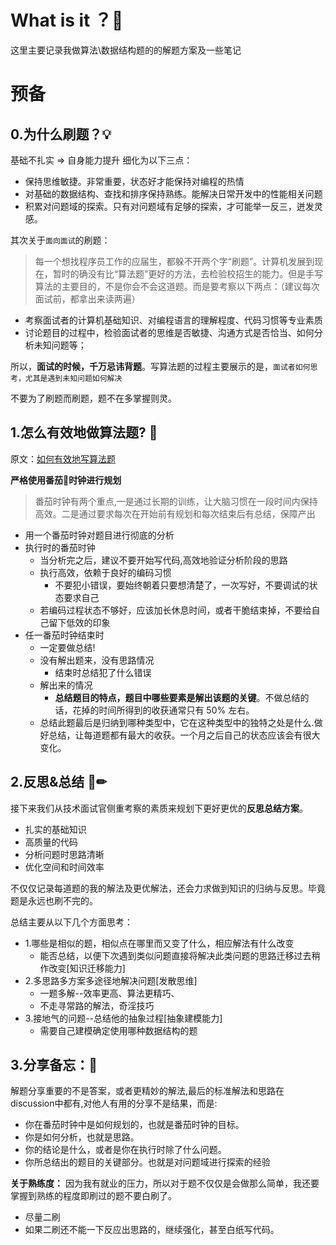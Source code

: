 What is it ？💎
===

这里主要记录我做算法\数据结构题的的解题方案及一些笔记


预备
===
## 0.为什么刷题？💡
基础不扎实 => 自身能力提升
细化为以下三点：
+ 保持思维敏捷。非常重要，状态好才能保持对编程的热情
+ 对基础的数据结构、查找和排序保持熟练。能解决日常开发中的性能相关问题
+ 积累对问题域的探索。只有对问题域有足够的探索，才可能举一反三，迸发灵感。

其次关于`面向面试`的刷题：
>每一个想找程序员工作的应届生，都躲不开两个字“刷题”。计算机发展到现在，暂时的确没有比“算法题”更好的方法，去检验校招生的能力。但是手写算法的主要目的，不是你会不会这道题。而是要考察以下两点：（建议每次面试前，都拿出来读两遍）
+ 考察面试者的计算机基础知识、对编程语言的理解程度、代码习惯等专业素质
+ 讨论题目的过程中，检验面试者的思维是否敏捷、沟通方式是否恰当、如何分析未知问题等；


所以，**面试的时候，千万忌讳背题**。写算法题的过程主要展示的是，`面试者如何思考，尤其是遇到未知问题如何解决`

不要为了刷题而刷题，题不在多掌握则灵。
## 1.怎么有效地做算法题? 🤔
原文：[如何有效地写算法题](http://www.cnblogs.com/sskyy/p/8268976.html)

**严格使用番茄🍅时钟进行规划** 
>番茄时钟有两个重点,一是通过长期的训练，让大脑习惯在一段时间内保持高效。二是通过要求每次在开始前有规划和每次结束后有总结，保障产出

+ 用一个番茄时钟对题目进行彻底的分析
+ 执行时的番茄时钟
    + 当分析完之后，建议不要开始写代码,高效地验证分析阶段的思路
    + 执行高效，依赖于良好的编码习惯
        + 不要犯小错误，要始终朝着只要想清楚了，一次写好，不要调试的状态要求自己
    + 若编码过程状态不够好，应该加长休息时间，或者干脆结束掉，不要给自己留下低效的印象
+ 任一番茄时钟结束时
    + 一定要做总结!
    + 没有解出题来，没有思路情况
        + 结束时总结犯了什么错误
    + 解出来的情况
        + **总结题目的特点，题目中哪些要素是解出该题的关键**。不做总结的话，花掉的时间所得到的收获通常只有 50% 左右。
    + 总结此题最后是归纳到哪种类型中，它在这种类型中的独特之处是什么.做好总结，让每道题都有最大的收获。一个月之后自己的状态应该会有很大变化。
## 2.反思&总结 📘✏
接下来我们从技术面试官侧重考察的素质来规划下更好更优的**反思总结方案**。

+ 扎实的基础知识
+ 高质量的代码
+ 分析问题时思路清晰
+ 优化空间和时间效率

不仅仅记录每道题的我的解法及更优解法，还会力求做到知识的归纳与反思。毕竟题是永远也刷不完的。

总结主要从以下几个方面思考：
+ 1.哪些是相似的题，相似点在哪里而又变了什么，相应解法有什么改变
    + 能否总结，以便下次遇到类似问题直接将解决此类问题的思路迁移过去稍作改变[知识迁移能力]
+ 2.多思路多方案多途径地解决问题[发散思维]
    + 一题多解--效率更高、算法更精巧、
    + 不走寻常路的解法，奇淫技巧
+ 3.接地气的问题--总结他的抽象过程[抽象建模能力]
    + 需要自己建模确定使用哪种数据结构的题


## 3.分享备忘：📝
解题分享重要的不是答案，或者更精妙的解法,最后的标准解法和思路在discussion中都有,对他人有用的分享不是结果，而是:
- 你在番茄时钟中是如何规划的，也就是番茄时钟的目标。
- 你是如何分析，也就是思路。
- 你的结论是什么，或者是你在执行时除了什么问题。
- 你所总结出的题目的关键部分。也就是对问题域进行探索的经验

**关于熟练度：**
因为我有就业的压力，所以对于题不仅仅是会做那么简单，我还要掌握到熟练的程度即刷过的题不要白刷了。
- 尽量二刷
- 如果二刷还不能一下反应出思路的，继续强化，甚至白纸写代码。











